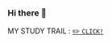 ### Hi there 👋

MY STUDY TRAIL : [:pencil2: `CLICK!`](https://www.notion.so/HYEOKE-s-Study-5a44a9c05fc747618c7a6b9d0a869305)

<!--
**devhyeoke/devhyeoke** is a ✨ _special_ ✨ repository because its `README.md` (this file) appears on your GitHub profile.

Here are some ideas to get you started:

- 🔭 I’m currently working on ...
- 🌱 I’m currently learning ...
- 👯 I’m looking to collaborate on ...
- 🤔 I’m looking for help with ...
- 💬 Ask me about ...
- 📫 How to reach me: ...
- 😄 Pronouns: ...
- ⚡ Fun fact: ...
-->
